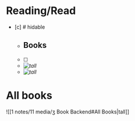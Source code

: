 # Reading/Read
- [c] # hidable
  - ## Books
  - [ ] 
  - <i>![tall](1%20notes/11%20media/ʒ%20Book%20Backend#Read)</i>
  - <i>![tall](1%20notes/11%20media/ʒ%20Book%20Backend#Currently%20Reading)</i>

# All books
![[1 notes/11 media/ʒ Book Backend#All Books|tall]]
